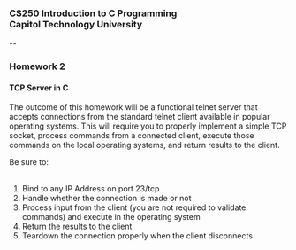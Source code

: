 ### CS250 Introduction to C Programming<br> Capitol Technology University
--
### Homework 2<br>

#### TCP Server in C

The outcome of this homework will be a functional telnet server that accepts connections from the standard telnet client available in popular operating systems. This will require you to properly implement a simple TCP socket, process commands from a connected client, execute those commands on the local operating systems, and return results to the client.

Be sure to:<br><br>
1. Bind to any IP Address on port 23/tcp<br>
2. Handle whether the connection is made or not<br>
3. Process input from the client (you are not required to validate commands) and execute in the operating system<br>
4. Return the results to the client<br>
5. Teardown the connection properly when the client disconnects